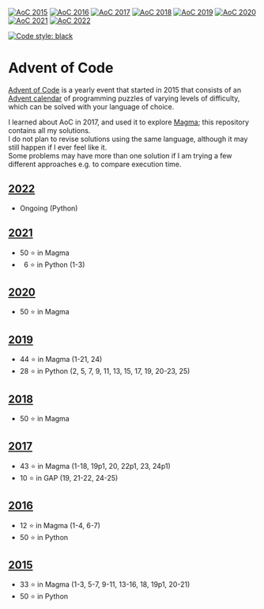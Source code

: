 [![AoC 2015](https://img.shields.io/badge/2015-★_50-44cc11)](https://adventofcode.com/2015)
[![AoC 2016](https://img.shields.io/badge/2016-★_50-44cc11)](https://adventofcode.com/2016)
[![AoC 2017](https://img.shields.io/badge/2017-★_50-44cc11)](https://adventofcode.com/2017)
[![AoC 2018](https://img.shields.io/badge/2018-★_50-44cc11)](https://adventofcode.com/2018)
[![AoC 2019](https://img.shields.io/badge/2019-★_50-44cc11)](https://adventofcode.com/2019)
[![AoC 2020](https://img.shields.io/badge/2020-★_50-44cc11)](https://adventofcode.com/2020)
[![AoC 2021](https://img.shields.io/badge/2021-★_50-44cc11)](https://adventofcode.com/2021)
[![AoC 2022](https://img.shields.io/badge/2022-★_18-c5d208)](https://adventofcode.com/2022)

[![Code style: black](https://img.shields.io/badge/code%20style-black-000000.svg)](https://github.com/psf/black)

# Advent of Code

[Advent of Code](https://adventofcode.com/) is a yearly event that started in 2015 that consists of an [Advent calendar](https://en.wikipedia.org/wiki/Advent_calendar) of programming puzzles of varying levels of difficulty, which can be solved with your language of choice.

I learned about AoC in 2017, and used it to explore [Magma](http://magma.maths.usyd.edu.au/magma/); this repository contains all my solutions.  
I do not plan to revise solutions using the same language, although it may still happen if I ever feel like it.  
Some problems may have more than one solution if I am trying a few different approaches e.g. to compare execution time.

## [2022](https://github.com/Manitary/advent-of-code/tree/master/2022)
+ Ongoing (Python)

## [2021](https://github.com/Manitary/advent-of-code/tree/master/2021)
+ 50 &#11088; in Magma
+ &nbsp;&nbsp;6 &#11088; in Python (1-3)

## [2020](https://github.com/Manitary/advent-of-code/tree/master/2020)
+ 50 &#11088; in Magma

## [2019](https://github.com/Manitary/advent-of-code/tree/master/2019)
+ 44 &#11088; in Magma (1-21, 24)
+ 28 &#11088; in Python (2, 5, 7, 9, 11, 13, 15, 17, 19, 20-23, 25)

## [2018](https://github.com/Manitary/advent-of-code/tree/master/2018)
+ 50 &#11088; in Magma

## [2017](https://github.com/Manitary/advent-of-code/tree/master/2017)
+ 43 &#11088; in Magma (1-18, 19p1, 20, 22p1, 23, 24p1)
+ 10 &#11088; in GAP (19, 21-22, 24-25)

## [2016](https://github.com/Manitary/advent-of-code/tree/master/2016)
+ 12 &#11088; in Magma (1-4, 6-7)
+ 50 &#11088; in Python

## [2015](https://github.com/Manitary/advent-of-code/tree/master/2015)
+ 33 &#11088; in Magma (1-3, 5-7, 9-11, 13-16, 18, 19p1, 20-21)
+ 50 &#11088; in Python
